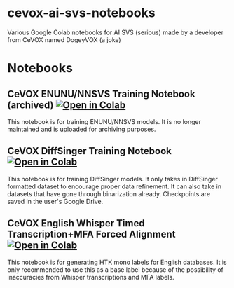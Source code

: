 # cevox-ai-svs-notebooks
 Various Google Colab notebooks for AI SVS (serious) made by a developer from CeVOX named DogeyVOX (a joke)

# Notebooks

## CeVOX ENUNU/NNSVS Training Notebook (archived) [![Open in Colab](https://colab.research.google.com/assets/colab-badge.svg)](https://colab.research.google.com/github/UtaUtaUtau/cevox-ai-svs-notebooks/blob/main/CeVOX%20ENUNU_NNSVS%20Training%20Notebook.ipynb)

 This notebook is for training ENUNU/NNSVS models. It is no longer maintained and is uploaded for archiving purposes.
 
## CeVOX DiffSinger Training Notebook [![Open in Colab](https://colab.research.google.com/assets/colab-badge.svg)](https://colab.research.google.com/github/UtaUtaUtau/cevox-ai-svs-notebooks/blob/main/CeVOX%20DiffSinger%20Training%20Notebook.ipynb)

 This notebook is for training DiffSinger models. It only takes in DiffSinger formatted dataset to encourage proper data refinement. It can also take in datasets that have gone through binarization already. Checkpoints are saved in the user's Google Drive.
 
## CeVOX English Whisper Timed Transcription+MFA Forced Alignment [![Open in Colab](https://colab.research.google.com/assets/colab-badge.svg)](https://colab.research.google.com/github/UtaUtaUtau/cevox-ai-svs-notebooks/blob/main/CeVOX%20English%20Whisper%20Timed%20Transcription%2BMFA%20Forced%20Alignment.ipynb)

 This notebook is for generating HTK mono labels for English databases. It is only recommended to use this as a base label because of the possibility of inaccuracies from Whisper transcriptions and MFA labels.
